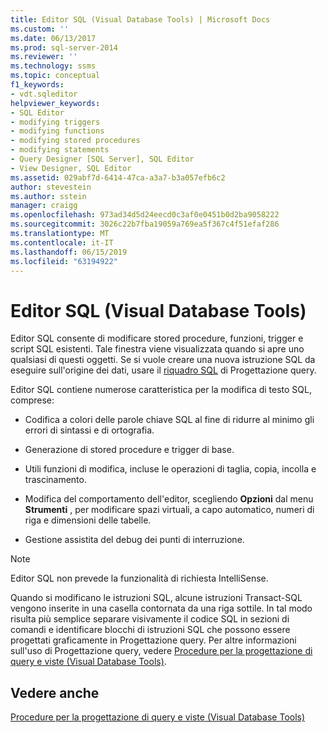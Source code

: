 ```yaml
---
title: Editor SQL (Visual Database Tools) | Microsoft Docs
ms.custom: ''
ms.date: 06/13/2017
ms.prod: sql-server-2014
ms.reviewer: ''
ms.technology: ssms
ms.topic: conceptual
f1_keywords:
- vdt.sqleditor
helpviewer_keywords:
- SQL Editor
- modifying triggers
- modifying functions
- modifying stored procedures
- modifying statements
- Query Designer [SQL Server], SQL Editor
- View Designer, SQL Editor
ms.assetid: 029abf7d-6414-47ca-a3a7-b3a057efb6c2
author: stevestein
ms.author: sstein
manager: craigg
ms.openlocfilehash: 973ad34d5d24eecd0c3af0e0451b0d2ba9058222
ms.sourcegitcommit: 3026c22b7fba19059a769ea5f367c4f51efaf286
ms.translationtype: MT
ms.contentlocale: it-IT
ms.lasthandoff: 06/15/2019
ms.locfileid: "63194922"
---
```

# <a name="sql-editor-visual-database-tools"></a>Editor SQL (Visual Database Tools)
  Editor SQL consente di modificare stored procedure, funzioni, trigger e script SQL esistenti. Tale finestra viene visualizzata quando si apre uno qualsiasi di questi oggetti. Se si vuole creare una nuova istruzione SQL da eseguire sull'origine dei dati, usare il [riquadro SQL](visual-database-tools.md) di Progettazione query.  
  
 Editor SQL contiene numerose caratteristica per la modifica di testo SQL, comprese:  
  
-   Codifica a colori delle parole chiave SQL al fine di ridurre al minimo gli errori di sintassi e di ortografia.  
  
-   Generazione di stored procedure e trigger di base.  
  
-   Utili funzioni di modifica, incluse le operazioni di taglia, copia, incolla e trascinamento.  
  
-   Modifica del comportamento dell'editor, scegliendo **Opzioni** dal menu **Strumenti** , per modificare spazi virtuali, a capo automatico, numeri di riga e dimensioni delle tabelle.  
  
-   Gestione assistita del debug dei punti di interruzione.  
  
> [!NOTE]  
>  Editor SQL non prevede la funzionalità di richiesta IntelliSense.  
  
 Quando si modificano le istruzioni SQL, alcune istruzioni Transact-SQL vengono inserite in una casella contornata da una riga sottile. In tal modo risulta più semplice separare visivamente il codice SQL in sezioni di comandi e identificare blocchi di istruzioni SQL che possono essere progettati graficamente in Progettazione query. Per altre informazioni sull'uso di Progettazione query, vedere [Procedure per la progettazione di query e viste &#40;Visual Database Tools&#41;](design-queries-and-views-how-to-topics-visual-database-tools.md).  
  
## <a name="see-also"></a>Vedere anche  
 [Procedure per la progettazione di query e viste &#40;Visual Database Tools&#41;](design-queries-and-views-how-to-topics-visual-database-tools.md)  
  
  
